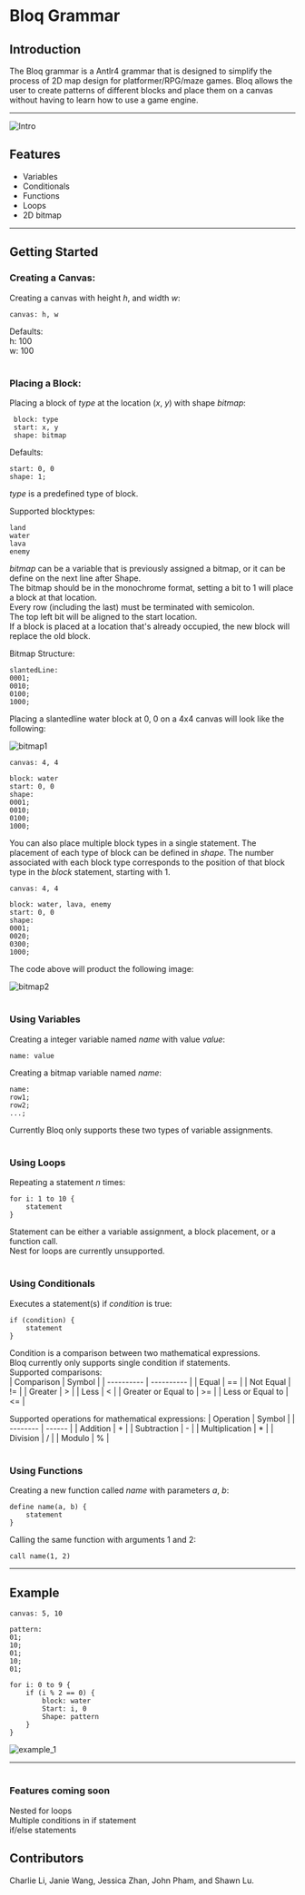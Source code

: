 # **Bloq Grammar**

## **Introduction**
The Bloq grammar is a Antlr4 grammar that is designed to simplify the process of 2D map design for platformer/RPG/maze games. Bloq allows the user to create patterns of different blocks and place them on a canvas without having to learn how to use a game engine. 

---

![Intro](images/bloq_start.png)

## **Features**
- Variables
- Conditionals
- Functions
- Loops
- 2D bitmap 

---

## **Getting Started**

### Creating a Canvas:
Creating a canvas with height *h*, and width *w*:   

```
canvas: h, w
```

Defaults:  
h: 100   
w: 100
#
### Placing a Block:
Placing a block of *type* at the location (*x*, *y*) with shape *bitmap*:  

```
 block: type 
 start: x, y
 shape: bitmap
```

Defaults:  
```
start: 0, 0  
shape: 1;
```
*type* is a predefined type of block. 

Supported blocktypes:
```
land
water
lava
enemy
```

*bitmap* can be a variable that is previously assigned a bitmap, or it can be define on the next line after Shape.  
The bitmap should be in the monochrome format, setting a bit to 1 will place a block at that location.  
Every row (including the last) must be terminated with semicolon.  
The top left bit will be aligned to the start location.  
If a block is placed at a location that's already occupied, the new block will replace the old block.

Bitmap Structure:
```
slantedLine: 
0001;
0010;
0100;
1000;
```

Placing a slantedline water block at 0, 0 on a 4x4 canvas will look like the following:  

![bitmap1](assets/bitmap1.png)
```
canvas: 4, 4

block: water
start: 0, 0
shape:
0001;
0010;
0100;
1000;
```

You can also place multiple block types in a single statement. 
The placement of each type of block can be defined in *shape*. 
The number associated with each block type corresponds to the position of that block type in the *block* statement, 
starting with 1.

```
canvas: 4, 4

block: water, lava, enemy
start: 0, 0
shape:
0001;
0020;
0300;
1000;
```
The code above will product the following image:

![bitmap2](assets/bitmap2.png)

#
### Using Variables
Creating a integer variable named *name* with value *value*:

```
name: value
```

Creating a bitmap variable named *name*:

```
name:
row1;
row2;
...;
```
Currently Bloq only supports these two types of variable assignments.

#
### Using Loops
Repeating a statement *n* times:

```
for i: 1 to 10 {
    statement
}
```
Statement can be either a variable assignment, a block placement, or a function call.  
Nest for loops are currently unsupported.

#
### Using Conditionals
Executes a statement(s) if *condition* is true:
```
if (condition) {
    statement
}
```
Condition is a comparison between two mathematical expressions.  
Bloq currently only supports single condition if statements.  
Supported comparisons:  
| Comparison | Symbol |
| ---------- | ---------- |
| Equal | == |
| Not Equal | != |
| Greater | > |
| Less | < |
| Greater or Equal to | >= |
| Less or Equal to | <= |

Supported operations for mathematical expressions:
| Operation | Symbol |
| -------- | ------ |
| Addition | + |
| Subtraction | - |
| Multiplication | * |
| Division | / |
| Modulo | % |

#
### Using Functions
Creating a new function called *name* with parameters *a*, *b*:

```
define name(a, b) {
    statement
}
```

Calling the same function with arguments 1 and 2:

```
call name(1, 2)
```

---
## **Example**
```
canvas: 5, 10

pattern:
01;
10;
01;
10;
01;

for i: 0 to 9 {
    if (i % 2 == 0) {
        block: water
        Start: i, 0
        Shape: pattern
    }
}
```
![example_1](images/example_1.png)

---

#
### Features coming soon
Nested for loops  
Multiple conditions in if statement  
if/else statements  


## **Contributors**
Charlie Li, Janie Wang, Jessica Zhan, John Pham, and Shawn Lu.
